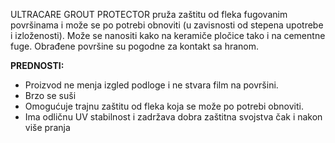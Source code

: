 ULTRACARE GROUT PROTECTOR pruža zaštitu od fleka fugovanim površinama i može se po potrebi obnoviti (u zavisnosti od stepena upotrebe i izloženosti). Može se nanositi kako na keramiče pločice tako i na cementne fuge. Obrađene površine su pogodne za kontakt sa hranom.

**PREDNOSTI:**
- Proizvod ne menja izgled podloge i ne stvara film na površini.
- Brzo se suši
- Omogućuje trajnu zaštitu od fleka koja se može po potrebi obnoviti.
- Ima odličnu UV stabilnost i zadržava dobra zaštitna svojstva čak i nakon više pranja